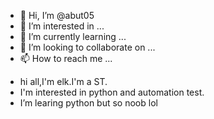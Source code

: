 - 👋 Hi, I’m @abut05
- 👀 I’m interested in ...
- 🌱 I’m currently learning ...
- 💞️ I’m looking to collaborate on ...
- 📫 How to reach me ...

<!---
abut05/abut05 is a ✨ special ✨ repository because its `README.md` (this file) appears on your GitHub profile.
You can click the Preview link to take a look at your changes.
--->
- hi all,I'm elk.I'm a ST.
- I'm interested in python and automation test.
- I’m learing python but so noob lol

